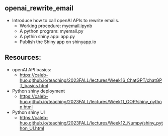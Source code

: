 ## openai_rewrite_email
- Introduce how to call openAI APIs to rewrite emails.
  - Working procedure: myemail.ipynb  
  - A python program: myemail.py
  - A pythin shiny app: app.py
  - Publish the Shiny app on shinyapp.io
 
## Resources:
- openAI API basics:
  - https://caleb-huo.github.io/teaching/2023FALL/lectures/Week16_ChatGPT/chatGPT_basics.html
- Python shiny deployment
  - https://caleb-huo.github.io/teaching/2023FALL/lectures/Week11_OOP/shiny_python.html
- Python shiny UI
  - https://caleb-huo.github.io/teaching/2023FALL/lectures/Week12_Numpy/shiny_python_UI.html
